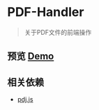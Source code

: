 # PDF-Handler
> 关于PDF文件的前端操作

## 预览 [Demo](https://browniu.com/pdf-handler/)

## 相关依赖

* [pdj.js](https://mozilla.github.io/pdf.js/)

